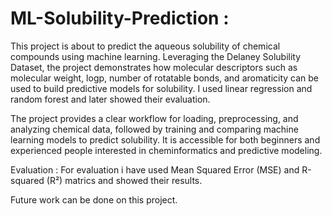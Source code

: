 # ML-Solubility-Prediction :
This project is about to predict the aqueous solubility of chemical compounds using machine learning. Leveraging the Delaney Solubility Dataset, the project demonstrates 
how molecular descriptors such as molecular weight, logp, number of rotatable bonds, and aromaticity can be used to build predictive models for solubility.
I used linear regression and random forest and later showed their evaluation.

The project provides a clear workflow for loading, preprocessing, and analyzing chemical data, followed by training and comparing machine learning models to
predict solubility. It is accessible for both beginners and experienced people interested in cheminformatics and predictive modeling.

Evaluation :
For evaluation i have used Mean Squared Error (MSE) and R-squared (R²) matrics and showed their results.

Future work can be done on this project.
